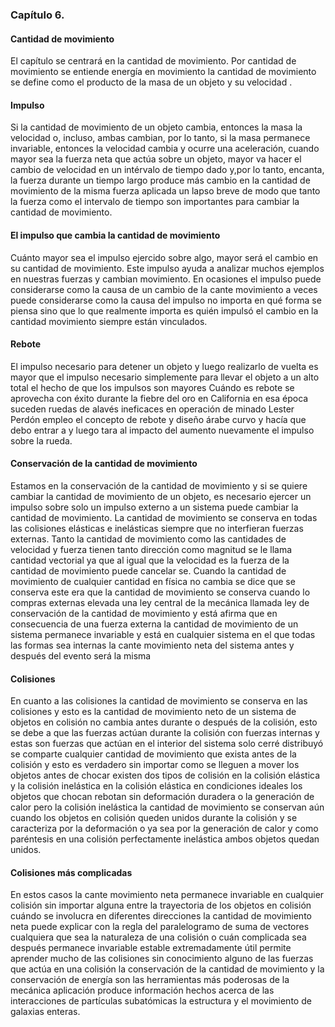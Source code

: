 ### Capítulo 6.
#### Cantidad de movimiento

El capítulo se centrará en la cantidad de movimiento. Por cantidad de movimiento se entiende energía en movimiento la cantidad de movimiento se define como el producto de la masa de un objeto y su velocidad .

#### Impulso

Si la cantidad de movimiento de un objeto cambia, entonces la masa la velocidad o, incluso, ambas cambian, por lo tanto, si la masa permanece invariable, entonces la velocidad cambia y ocurre una aceleración, cuando mayor sea la fuerza neta que actúa sobre un objeto, mayor va hacer el cambio de velocidad en un intérvalo de tiempo dado y,por lo tanto, encanta, la fuerza durante un tiempo largo produce más cambio en la cantidad de movimiento de la misma fuerza aplicada un lapso breve de modo que tanto la fuerza como el intervalo de tiempo son importantes para cambiar la cantidad de movimiento. 

#### El impulso que cambia la cantidad de movimiento
Cuánto mayor sea el impulso ejercido sobre algo, mayor será el cambio en su cantidad de movimiento. Este impulso ayuda a analizar muchos ejemplos en nuestras fuerzas y cambian movimiento. En ocasiones el impulso puede considerarse como la causa de un cambio de la cante movimiento a veces puede considerarse como la causa del impulso no importa en qué forma se piensa sino que lo que realmente importa es quién impulsó el cambio en la cantidad movimiento siempre están vinculados.

#### Rebote

El impulso necesario para detener un objeto y luego realizarlo de vuelta es mayor que el impulso necesario simplemente para llevar el objeto a un alto total el hecho de que los impulsos son mayores Cuándo es rebote se aprovecha con éxito durante la fiebre del oro en California en esa época suceden ruedas de alavés ineficaces en operación de minado Lester Perdón empleo el concepto de rebote y diseño árabe curvo y hacía que debo entrar a y luego tara al impacto del aumento nuevamente el impulso sobre la rueda.

#### Conservación de la cantidad de movimiento

Estamos en la conservación de la cantidad de movimiento y si se quiere cambiar la cantidad de movimiento de un objeto, es necesario ejercer un impulso sobre solo un impulso externo a un sistema puede cambiar la cantidad de movimiento. La cantidad de movimiento se conserva en todas las colisiones elásticas e inelásticas siempre que no interfieran fuerzas externas. Tanto la cantidad de movimiento como las cantidades de velocidad y fuerza tienen tanto dirección como magnitud se le llama cantidad vectorial ya que al igual que la velocidad es la fuerza de la cantidad de movimiento puede cancelar se. Cuando la cantidad de movimiento de cualquier cantidad en física no cambia se dice que se conserva este era que la cantidad de movimiento se conserva cuando lo compras externas elevada una ley central de la mecánica llamada ley de conservación de la cantidad de movimiento y está afirma que en consecuencia de una fuerza externa la cantidad de movimiento de un sistema permanece invariable y está en cualquier sistema en el que todas las formas sea internas la cante movimiento neta del sistema antes y después del evento será la misma

#### Colisiones

En cuanto a las colisiones la cantidad de movimiento se conserva en las colisiones y esto es la cantidad de movimiento neto de un sistema de objetos en colisión no cambia antes durante o después de la colisión, esto se debe a que las fuerzas actúan durante la colisión con fuerzas internas y estas son fuerzas que actúan en el interior del sistema solo cerré distribuyó se comparte cualquier cantidad de movimiento que exista antes de la colisión y esto es verdadero sin importar como se lleguen a mover los objetos antes de chocar existen dos tipos de colisión en la colisión elástica y la colisión inelástica en la colisión elástica en condiciones ideales los objetos que chocan rebotan sin deformación duradera o la generación de calor pero la colisión inelástica la cantidad de movimiento se conservan aún cuando los objetos en colisión queden unidos durante la colisión y se caracteriza por la deformación o ya sea por la generación de calor y como paréntesis en una colisión perfectamente inelástica ambos objetos quedan unidos.

#### Colisiones más complicadas

En estos casos la cante movimiento neta permanece invariable en cualquier colisión sin importar alguna entre la trayectoria de los objetos en colisión cuándo se involucra en diferentes direcciones la cantidad de movimiento neta puede explicar con la regla del paralelogramo de suma de vectores cualquiera que sea la naturaleza de una colisión o cuán complicada sea después permanece invariable estable extremadamente útil permite aprender mucho de las colisiones sin conocimiento alguno de las fuerzas que actúa en una colisión la conservación de la cantidad de movimiento y la conservación de energía son las herramientas más poderosas de la mecánica aplicación produce información hechos acerca de las interacciones de partículas subatómicas la estructura y el movimiento de galaxias enteras.